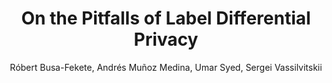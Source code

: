 ---
paperId: 5
author: Róbert Busa-Fekete, Andrés Muñoz Medina, Umar Syed, Sergei Vassilvitskii
publicationauthor: Muñoz Medina Andrés et al.
title: "On the Pitfalls of Label Differential Privacy"
pdf: munoz_paper.pdf
poster: munoz_poster.png
alt: --
type: Oral
topic: privacy
conference: neurips
year: 2021
tags: neurips-2021
location: Virtual
---
